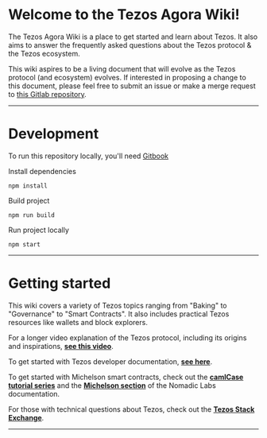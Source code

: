 # Welcome to the Tezos Agora Wiki!

The Tezos Agora Wiki is a place to get started and learn about Tezos. It also aims to answer the frequently asked questions about the Tezos protocol & the Tezos ecosystem.

This wiki aspires to be a living document that will evolve as the Tezos protocol (and ecosystem) evolves. If interested in proposing a change to this document, please feel free to submit an issue or make a merge request to [this Gitlab repository](https://gitlab.com/tezosagora/tezos-wiki).

---
# Development
To run this repository locally, you'll need [Gitbook](https://github.com/GitbookIO/gitbook/blob/master/docs/setup.md)

Install dependencies
```
npm install
```

Build project
```
npm run build
```

Run project locally
```
npm start
```

---
# Getting started
This wiki covers a variety of Tezos topics ranging from "Baking" to "Governance" to "Smart Contracts". It also includes practical Tezos resources like wallets and block explorers.

For a longer video explanation of the Tezos protocol, including its origins and inspirations, [**see this video**](https://www.youtube.com/embed/ftA7O04yxXg).

To get started with Tezos developer documentation, [**see here**](http://tezos.gitlab.io/).

To get started with Michelson smart contracts, check out the [**camlCase tutorial series**](https://gitlab.com/camlcase-dev/michelson-tutorial/tree/master/01) and the [**Michelson section**](http://tezos.gitlab.io/whitedoc/michelson.html) of the Nomadic Labs documentation.

For those with technical questions about Tezos, check out the [**Tezos Stack Exchange**](https://tezos.stackexchange.com/).

----

[ci]: https://about.gitlab.com/gitlab-ci/
[GitBook]: https://www.gitbook.com/
[host the book]: https://gitlab.com/pages/gitbook/tree/pages
[install]: http://toolchain.gitbook.com/setup.html
[documentation]: http://toolchain.gitbook.com
[userpages]: https://docs.gitlab.com/ce/user/project/pages/introduction.html#user-or-group-pages
[projpages]: https://docs.gitlab.com/ce/user/project/pages/introduction.html#project-pages
